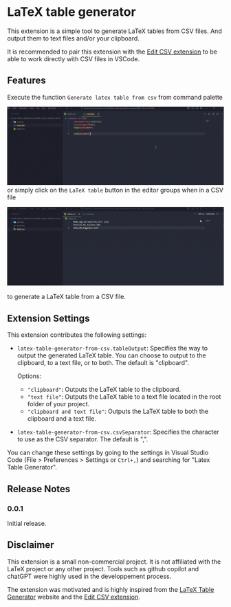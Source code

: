 # LaTeX table generator

This extension is a simple tool to generate LaTeX tables from CSV files. And output them to text files and/or your clipboard. 

It is recommended to pair this extension with the [Edit CSV extension](https://marketplace.visualstudio.com/items?itemName=janisdd.vscode-edit-csv) to be able to work directly with CSV files in VSCode. 

## Features

Execute the function `Generate latex table from csv` from command palette

![Generate latex table from csv in command palette](/assets/latex-table-fromFile-demo.gif)
or simply click on the `LaTeX table` button in the editor groups when in a CSV file 

![Generate latex table from csv in editor group](/assets/latex-table-fromCurrentFile-demo.gif)

to generate a LaTeX table from a CSV file.

## Extension Settings

This extension contributes the following settings:

* `latex-table-generator-from-csv.tableOutput`: Specifies the way to output the generated LaTeX table. You can choose to output to the clipboard, to a text file, or to both. The default is "clipboard".

  Options:
  * `"clipboard"`: Outputs the LaTeX table to the clipboard.
  * `"text file"`: Outputs the LaTeX table to a text file located in the root folder of your project.
  * `"clipboard and text file"`: Outputs the LaTeX table to both the clipboard and a text file.

* `latex-table-generator-from-csv.csvSeparator`: Specifies the character to use as the CSV separator. The default is ",".

You can change these settings by going to the settings in Visual Studio Code (File > Preferences > Settings or `Ctrl+,`) and searching for "Latex Table Generator".

## Release Notes

### 0.0.1

Initial release. 

## Disclaimer

This extension is a small non-commercial project. It is not affiliated with the LaTeX project or any other project. Tools such as github copilot and chatGPT were highly used in the developpement process.

The extension was motivated and is highly inspired from the [LaTeX Table Generator](https://www.tablesgenerator.com/latex_tables) website and the [Edit CSV extension](https://marketplace.visualstudio.com/items?itemName=janisdd.vscode-edit-csv). 